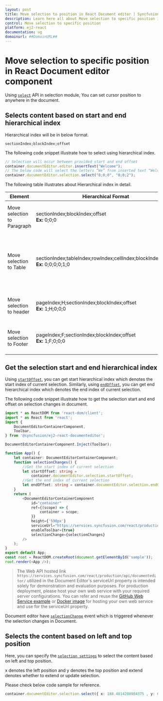 ```yaml
---
layout: post
title: Move selection to position in React Document editor | Syncfusion
description: Learn here all about Move selection to specific position in Syncfusion React Document editor component of Syncfusion Essential JS 2 and more.
control: Move selection to specific position 
platform: ej2-react
documentation: ug
domainurl: ##DomainURL##
---
```


# Move selection to specific position in React Document editor component

Using [`select`](https://ej2.syncfusion.com/react/documentation/api/document-editor/selection/#select) API in selection module, You can set cursor position to anywhere in the document.

## Selects content based on start and end hierarchical index

Hierarchical index will be in below format.

`sectionIndex;blockIndex;offset`

The following code snippet illustrate how to select using hierarchical index.

```ts
// Selection will occur between provided start and end offset
container.documentEditor.editor.insertText("Welcome");
// The below code will select the letters “We” from inserted text “Welcome”
container.documentEditor.selection.select("0;0;0", "0;0;2");
```

The following table illustrates about Hierarchical index in detail.

| Element |Hierarchical Format | Explanation |
|-----------------|-------------|----|
|Move selection to Paragraph |sectionIndex;blockIndex;offset <br>**Ex:** 0;0;0|It moves the cursor to the start of paragraph.|
|Move selection to Table|sectionIndex;tableIndex;rowIndex;cellIndex;blockIndex;offset <br>**Ex:** 0;0;0;0;1;0|It moves the cursor to the second paragraph which is inside first row and cell of table.|
|Move selection to header|pageIndex;H;sectionIndex;blockIndex;offset<br>**Ex:** 1;H;0;0;0|It moves cursor to the header in second page.|
|Move selection to Footer|pageIndex;F;sectionIndex;blockIndex;offset<br>**Ex:** 1;F;0;0;0|It moves cursor to the footer in second page.|

## Get the selection start and end hierarchical index

Using [`startOffset`](https://ej2.syncfusion.com/react/documentation/api/document-editor/selection/#startoffset), you can get start hierarchical index which denotes the start index of current selection.
Similarly, using [`endOffset`](https://ej2.syncfusion.com/react/documentation/api/document-editor/selection/#endoffset), you can get end hierarchical index which denotes the end index of current selection.

The following code snippet illustrate how to get the selection start and end offset on selection changes in document.

```ts
import * as ReactDOM from 'react-dom/client';
import * as React from 'react';
import {
    DocumentEditorContainerComponent,
    Toolbar,
} from '@syncfusion/ej2-react-documenteditor';

DocumentEditorContainerComponent.Inject(Toolbar);

function App() {
    let container: DocumentEditorContainerComponent;
    function selectionChanges() {
        //Get the start index of current selection
        let startOffset: string =
            container.documentEditor.selection.startOffset;
        //Get the end index of current selection
        let endOffset: string = container.documentEditor.selection.endOffset;
    }
    return (
        <DocumentEditorContainerComponent
            id="container"
            ref={(scope) => {
                container = scope;
            }}
            height={'590px'}
            serviceUrl="https://services.syncfusion.com/react/production/api/documenteditor/"
            enableToolbar={true}
            selectionChange={selectionChanges}
        />
    );
}
export default App;
const root = ReactDOM.createRoot(document.getElementById('sample'));
root.render(<App />);
```

> The Web API hosted link `https://services.syncfusion.com/react/production/api/documenteditor/` utilized in the Document Editor's serviceUrl property is intended solely for demonstration and evaluation purposes. For production deployment, please host your own web service with your required server configurations. You can refer and reuse the [GitHub Web Service example](https://github.com/SyncfusionExamples/EJ2-DocumentEditor-WebServices) or [Docker image](https://hub.docker.com/r/syncfusion/word-processor-server) for hosting your own web service and use for the serviceUrl property.

Document editor have [`selectionChange`](https://ej2.syncfusion.com/react/documentation/api/document-editor/#selectionchange) event which is triggered whenever the selection changes in Document.

## Selects the content based on left and top position

Here, you can specify the [`selection settings`](https://ej2.syncfusion.com/react/documentation/api/document-editor/selectionSettings/) to select the content based on left and top position.

x denotes the left position and y denotes the top position and extend denotes whether to extend or update selection.

Please check below code sample for reference.

```ts
container.documentEditor.selection.select({ x: 188.4814208984375 , y: 662.00005, extend: true });
```